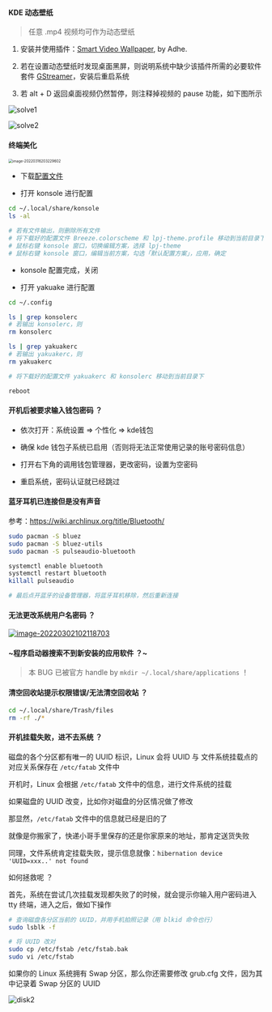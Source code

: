 #### KDE 动态壁纸

> 任意 .mp4 视频均可作为动态壁纸

1. 安装并使用插件：[Smart Video Wallpaper](https://store.kde.org/p/1316299/), by Adhe.

2. 若在设置动态壁纸时发现桌面黑屏，则说明系统中缺少该插件所需的必要软件套件 [GStreamer](https://wiki.archlinux.org/title/GStreamer#Installation)，安装后重启系统

3. 若 alt + D 返回桌面视频仍然暂停，则注释掉视频的 pause 功能，如下图所示

![solve1](https://aliyun-oss-lpj.oss-cn-qingdao.aliyuncs.com/images/mass/solve1.png)

![solve2](https://aliyun-oss-lpj.oss-cn-qingdao.aliyuncs.com/images/mass/solve2.png)

#### 终端美化

<img src="https://aliyun-oss-lpj.oss-cn-qingdao.aliyuncs.com/images/by-picgo/image-20220316203229602.png" alt="image-20220316203229602" style="zoom:50%;" />

- 下载[配置文件](https://github.com/Brannua/cfg-files/tree/master/konsole-yakuake-cfg/)

- 打开 konsole 进行配置

```bash
cd ~/.local/share/konsole
ls -al

# 若有文件输出，则删除所有文件
# 将下载好的配置文件 Breeze.colorscheme 和 lpj-theme.profile 移动到当前目录下
# 鼠标右键 konsole 窗口，切换编辑方案，选择 lpj-theme
# 鼠标右键 konsole 窗口，编辑当前方案，勾选「默认配置方案」，应用，确定
```

- konsole 配置完成，关闭

- 打开 yakuake 进行配置

```bash
cd ~/.config

ls | grep konsolerc
# 若输出 konsolerc，则
rm konsolerc

ls | grep yakuakerc
# 若输出 yakuakerc，则
rm yakuakerc

# 将下载好的配置文件 yakuakerc 和 konsolerc 移动到当前目录下

reboot
```
#### 开机后被要求输入钱包密码 ？

- 依次打开：系统设置 => 个性化 => kde钱包

- 确保 kde 钱包子系统已启用（否则将无法正常使用记录的账号密码信息）

- 打开右下角的调用钱包管理器，更改密码，设置为空密码

- 重启系统，密码认证就已经跳过

#### 蓝牙耳机已连接但是没有声音

参考：https://wiki.archlinux.org/title/Bluetooth/

```bash
sudo pacman -S bluez
sudo pacman -S bluez-utils
sudo pacman -S pulseaudio-bluetooth

systemctl enable bluetooth
systemctl restart bluetooth
killall pulseaudio

# 最后点开蓝牙的设备管理器，将蓝牙耳机移除，然后重新连接
```

#### 无法更改系统用户名密码 ？

[![image-20220302102118703](https://aliyun-oss-lpj.oss-cn-qingdao.aliyuncs.com/images/by-picgo/image-20220302102118703.png)](https://forum.manjaro.org/t/unable-to-change-avatar-and-password/103548)

#### ~程序启动器搜索不到新安装的应用软件 ？~

> 本 BUG 已被官方 handle by `mkdir ~/.local/share/applications` ！

#### 清空回收站提示权限错误/无法清空回收站 ？

```sh
cd ~/.local/share/Trash/files
rm -rf ./*
```

#### 开机挂载失败，进不去系统 ？

磁盘的各个分区都有唯一的 UUID 标识，Linux 会将 UUID 与 文件系统挂载点的对应关系保存在 `/etc/fatab` 文件中

开机时，Linux 会根据 `/etc/fatab` 文件中的信息，进行文件系统的挂载

如果磁盘的 UUID 改变，比如你对磁盘的分区情况做了修改

那显然，`/etc/fatab` 文件中的信息就已经是旧的了

就像是你搬家了，快递小哥手里保存的还是你家原来的地址，那肯定送货失败

同理，文件系统肯定挂载失败，提示信息就像：`hibernation device 'UUID=xxx..' not found`

如何拯救呢 ？

首先，系统在尝试几次挂载发现都失败了的时候，就会提示你输入用户密码进入 tty 终端，进入之后，做如下操作

```bash
# 查询磁盘各分区当前的 UUID，并用手机拍照记录（用 blkid 命令也行）
sudo lsblk -f

# 将 UUID 改对
sudo cp /etc/fstab /etc/fstab.bak
sudo vi /etc/fstab
```

如果你的 Linux 系统拥有 Swap 分区，那么你还需要修改 grub.cfg 文件，因为其中记录着 Swap 分区的 UUID

![disk2](https://aliyun-oss-lpj.oss-cn-qingdao.aliyuncs.com/images/mass/disk2.png)
